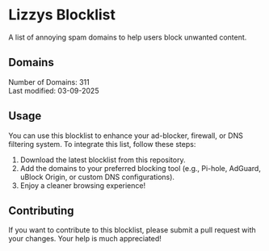 # Lizzys Blocklist
 
A list of annoying spam domains to help users block unwanted content.<br>
 
## Domains
Number of Domains: 311<br>
Last modified: 03-09-2025<br>
 
## Usage
 
You can use this blocklist to enhance your ad-blocker, firewall, or DNS filtering system. To integrate this list, follow these steps:
1. Download the latest blocklist from this repository.
2. Add the domains to your preferred blocking tool (e.g., Pi-hole, AdGuard, uBlock Origin, or custom DNS configurations).
3. Enjoy a cleaner browsing experience!
 
## Contributing
 
If you want to contribute to this blocklist, please submit a pull request with your changes. Your help is much appreciated!
